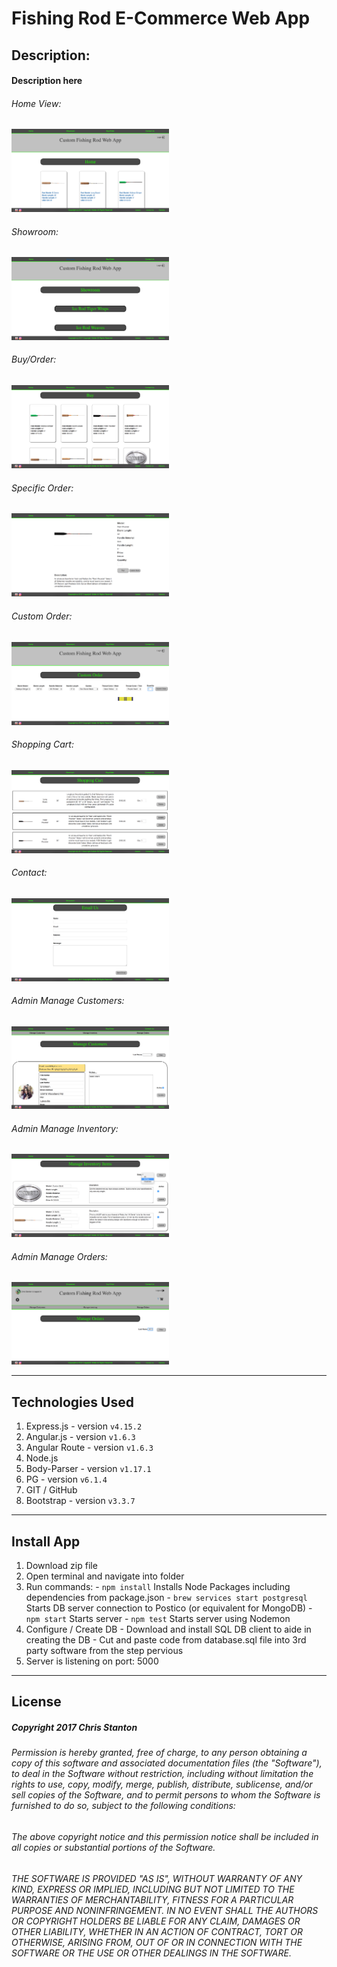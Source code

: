 
# Fishing Rod E-Commerce Web App

## Description:
#### Description here


###### Home View:
<img src="./public/assets/images/screenshots/home.png" width="50%">

###### Showroom:
<img src="./public/assets/images/screenshots/showroom.png" width="50%">

###### Buy/Order:
<img src="./public/assets/images/screenshots/order.png" width="50%">

###### Specific Order:
<img src="./public/assets/images/screenshots/specificOrder.png" width="50%">

###### Custom Order:
<img src="./public/assets/images/screenshots/customOrder.png" width="50%">

###### Shopping Cart:
<img src="./public/assets/images/screenshots/cart.png" width="50%">

###### Contact:
<img src="./public/assets/images/screenshots/contact.png" width="50%">

###### Admin Manage Customers:
<img src="./public/assets/images/screenshots/adminCustomer.png" width="50%">

###### Admin Manage Inventory:
<img src="./public/assets/images/screenshots/adminInventory.png" width="50%">

###### Admin Manage Orders:
<img src="./public/assets/images/screenshots/adminOrder.png" width="50%">



---

## Technologies Used
  1. Express.js - version ``` v4.15.2 ```
  2. Angular.js - version ``` v1.6.3 ```
  3. Angular Route - version ``` v1.6.3 ```
  4. Node.js
  5. Body-Parser - version ``` v1.17.1 ```
  6. PG - version ``` v6.1.4 ```
  7. GIT / GitHub
  8. Bootstrap - version ``` v3.3.7 ```

---


## Install App
  1. Download zip file
  2. Open terminal and navigate into folder
  3. Run commands:
    - ``` npm install ``` Installs Node Packages including dependencies from package.json
    - ``` brew services start postgresql ``` Starts DB server connection to Postico (or equivalent for MongoDB)
    - ``` npm start ``` Starts server
    - ``` npm test ``` Starts server using Nodemon
  4. Configure / Create DB
    - Download and install SQL DB client to aide in creating the DB
    - Cut and paste code from database.sql file into 3rd party software from the step pervious
  5. Server is listening on port: 5000

---

## License
##### Copyright 2017 Chris Stanton

###### Permission is hereby granted, free of charge, to any person obtaining a copy of this software and associated documentation files (the "Software"), to deal in the Software without restriction, including without limitation the rights to use, copy, modify, merge, publish, distribute, sublicense, and/or sell copies of the Software, and to permit persons to whom the Software is furnished to do so, subject to the following conditions:

###### The above copyright notice and this permission notice shall be included in all copies or substantial portions of the Software.

###### THE SOFTWARE IS PROVIDED "AS IS", WITHOUT WARRANTY OF ANY KIND, EXPRESS OR IMPLIED, INCLUDING BUT NOT LIMITED TO THE WARRANTIES OF MERCHANTABILITY, FITNESS FOR A PARTICULAR PURPOSE AND NONINFRINGEMENT. IN NO EVENT SHALL THE AUTHORS OR COPYRIGHT HOLDERS BE LIABLE FOR ANY CLAIM, DAMAGES OR OTHER LIABILITY, WHETHER IN AN ACTION OF CONTRACT, TORT OR OTHERWISE, ARISING FROM, OUT OF OR IN CONNECTION WITH THE SOFTWARE OR THE USE OR OTHER DEALINGS IN THE SOFTWARE.
